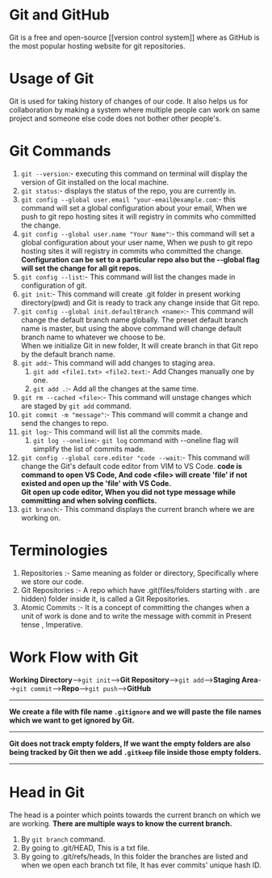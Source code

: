 # Git and GitHub
Git is a free and open-source [[version control system]] where as GitHub is the most popular hosting website for git repositories.
# Usage of Git
Git is used for taking history of changes of our code. It also helps us for collaboration by making a system where multiple people can work on same project and someone else code does not bother other people's.
# Git Commands
1. `git --version`:- executing this command on terminal will display the version of Git installed on the local machine.
2. `git status`:- displays the status of the repo, you are currently in.
3. `git config --global user.email "your-email@example.com`:- this command will set a global configuration about your email, When we push to git repo hosting sites it will registry in commits who committed the change.
4. `git config --global user.name "Your Name"`:- this command will set a global configuration about your user name, When we push to git repo hosting sites it will registry in commits who committed the change.
	**Configuration can be set to a particular repo also but the --global flag will set the change for all git repos.**
5. `git config --list`:- This command will list the changes made in configuration of git.
6. `git init`:- This command will create .git folder in present working directory(pwd) and Git is ready to track any change inside that Git repo.
7. `git config --global init.defaultBranch <name>`:- This command will change the default branch name globally.
	The preset default branch name is master, but using the above command will change default branch name to whatever we choose to be.  
	When we initialize Git in new folder, It will create branch in that Git repo by the default branch name.
8. `git add`:- This command will add changes to staging area.
	1. `git add <file1.txt> <file2.text`:- Add Changes manually one by one.
	2. `git add .`:- Add all the changes at the same time.
9. `git rm --cached <file>`:- This command will unstage changes which are staged by `git add` command.
10. `git commit -m "message"`:- This command will commit a change and send the changes to repo.
11. `git log`:- This command will list all the commits made.
	1. `git log --oneline`:- `git log` command with --oneline flag will simplify the list of commits made.
12. `git config --global core.editor "code --wait`:- This command will change the Git's default code editor from VIM to VS Code.
	**code is command to open VS Code, And code \<file\> will create 'file' if not existed and open up the 'file' with VS Code.**  
	**Git open up code editor, When you did not type message while committing and when solving conflicts.**
13. `git branch`:- This command displays the current branch where we are working on.
# Terminologies
1. Repositories :- Same meaning as folder or directory, Specifically where we store our code.
2. Git Repositories :- A repo which have .git(files/folders starting with . are hidden) folder inside it, is called a Git Repositories.
3. Atomic Commits :- It is a concept of committing the changes when a unit of work is done and to write the message with commit in Present tense , Imperative.
# Work Flow with Git
**Working Directory**-->`git init`-->**Git Repository**-->`git add`-->**Staging Area**-->`git commit`-->**Repo**-->`git push`-->**GitHub**
****
**We create a file with file name `.gitignore` and we will paste the file names which we want to get ignored by Git.**
****
**Git does not track empty folders, If we want the empty folders are also being tracked by Git then we add `.gitkeep` file inside those empty folders.**
****
# Head in Git
The head is a pointer which points towards the current branch on which we are working.
**There are multiple ways to know the current branch.**
1. By `git branch` command.
2. By going to .git/HEAD, This is a txt file.
3. By going to .git/refs/heads, In this folder the branches are listed and when we open each branch txt file, It has ever commits' unique hash ID.